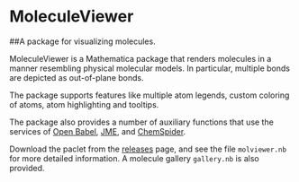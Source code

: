 # MoleculeViewer
##A package for visualizing molecules.

MoleculeViewer is a Mathematica package that renders molecules in a manner resembling physical molecular models. In particular, multiple bonds are depicted as out-of-plane bonds.

The package supports features like multiple atom legends, custom coloring of atoms, atom highlighting and tooltips.

The package also provides a number of auxiliary functions that use the services of [Open Babel](http://openbabel.org/), [JME](http://www.molinspiration.com/jme/), and [ChemSpider](http://www.chemspider.com/).

Download the paclet from the [releases](https://github.com/tpfto/MoleculeViewer/releases) page, and see the file `molviewer.nb` for more detailed information. A molecule gallery `gallery.nb` is also provided.
